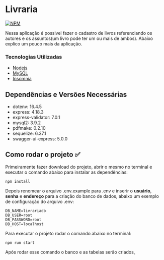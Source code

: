 # Livraria

[![NPM](https://img.shields.io/npm/l/react)](https://github.com/alexjuniorarruda/Accounts/blob/main/LICENSE)

 Nessa aplicação é possivel fazer o cadastro de livros referenciando os autores e os assuntos(um livro pode ter um ou mais de ambos). Abaixo explico um pouco mais da aplicação.

 ### Tecnologias Utilizadas
 
 * [Nodejs](https://nodejs.org/en)
 * [MySQL](https://www.mysql.com/)
 * [Insomnia](https://insomnia.rest/)

## Dependências e Versões Necessárias

 * dotenv: 16.4.5
 * express: 4.18.3
 * express-validator: 7.0.1
 * mysql2: 3.9.2
 * pdfmake: 0.2.10
 * sequelize: 6.37.1
 * swagger-ui-express: 5.0.0

## Como rodar o projeto ✅

Primeiramente fazer download do projeto, abrir o mesmo no terminal e executar o comando abaixo para instalar as dependências:

```
npm install
```

Depois renomear o arquivo .env.example para .env e inserir o **usuário**, **senha** e **endereço** para a criação do banco de dados, abaixo um exemplo de configuração do arquivo .env:

```
DB_NAME=livrariadb
DB_USER=root
DB_PASSWORD=root
DB_HOST=localhost
```

Para executar o projeto rodar o comando abaixo no terminal:

```
npm run start
```

Após rodar esse comando o banco e as tabelas serão criados, 
